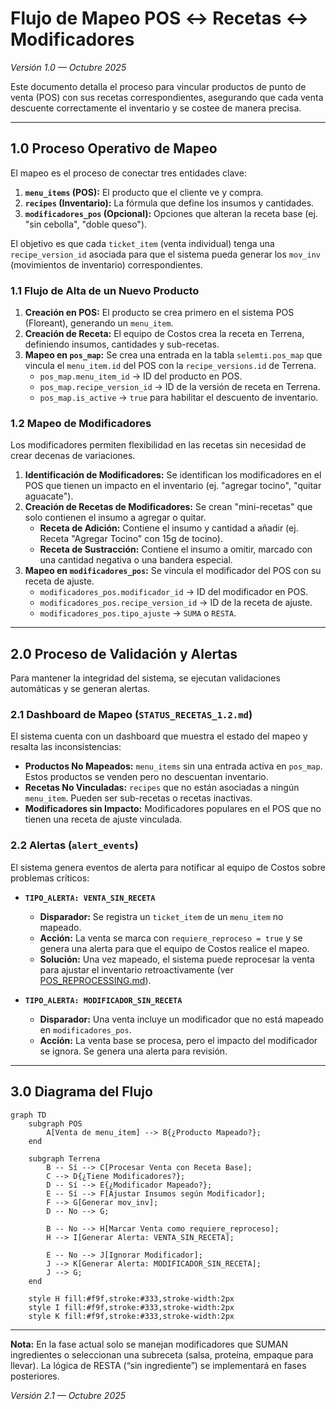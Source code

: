 # Flujo de Mapeo POS ↔ Recetas ↔ Modificadores

*Versión 1.0 — Octubre 2025*

Este documento detalla el proceso para vincular productos de punto de venta (POS) con sus recetas correspondientes, asegurando que cada venta descuente correctamente el inventario y se costee de manera precisa.

---

## 1.0 Proceso Operativo de Mapeo

El mapeo es el proceso de conectar tres entidades clave:
1.  **`menu_items` (POS):** El producto que el cliente ve y compra.
2.  **`recipes` (Inventario):** La fórmula que define los insumos y cantidades.
3.  **`modificadores_pos` (Opcional):** Opciones que alteran la receta base (ej. "sin cebolla", "doble queso").

El objetivo es que cada `ticket_item` (venta individual) tenga una `recipe_version_id` asociada para que el sistema pueda generar los `mov_inv` (movimientos de inventario) correspondientes.

### 1.1 Flujo de Alta de un Nuevo Producto

1.  **Creación en POS:** El producto se crea primero en el sistema POS (Floreant), generando un `menu_item`.
2.  **Creación de Receta:** El equipo de Costos crea la receta en Terrena, definiendo insumos, cantidades y sub-recetas.
3.  **Mapeo en `pos_map`:** Se crea una entrada en la tabla `selemti.pos_map` que vincula el `menu_item.id` del POS con la `recipe_versions.id` de Terrena.
    -   `pos_map.menu_item_id` → ID del producto en POS.
    -   `pos_map.recipe_version_id` → ID de la versión de receta en Terrena.
    -   `pos_map.is_active` → `true` para habilitar el descuento de inventario.

### 1.2 Mapeo de Modificadores

Los modificadores permiten flexibilidad en las recetas sin necesidad de crear decenas de variaciones.

1.  **Identificación de Modificadores:** Se identifican los modificadores en el POS que tienen un impacto en el inventario (ej. "agregar tocino", "quitar aguacate").
2.  **Creación de Recetas de Modificadores:** Se crean "mini-recetas" que solo contienen el insumo a agregar o quitar.
    -   **Receta de Adición:** Contiene el insumo y cantidad a añadir (ej. Receta "Agregar Tocino" con 15g de tocino).
    -   **Receta de Sustracción:** Contiene el insumo a omitir, marcado con una cantidad negativa o una bandera especial.
3.  **Mapeo en `modificadores_pos`:** Se vincula el modificador del POS con su receta de ajuste.
    -   `modificadores_pos.modificador_id` → ID del modificador en POS.
    -   `modificadores_pos.recipe_version_id` → ID de la receta de ajuste.
    -   `modificadores_pos.tipo_ajuste` → `SUMA` o `RESTA`.

---

## 2.0 Proceso de Validación y Alertas

Para mantener la integridad del sistema, se ejecutan validaciones automáticas y se generan alertas.

### 2.1 Dashboard de Mapeo (`STATUS_RECETAS_1.2.md`)

El sistema cuenta con un dashboard que muestra el estado del mapeo y resalta las inconsistencias:

-   **Productos No Mapeados:** `menu_items` sin una entrada activa en `pos_map`. Estos productos se venden pero no descuentan inventario.
-   **Recetas No Vinculadas:** `recipes` que no están asociadas a ningún `menu_item`. Pueden ser sub-recetas o recetas inactivas.
-   **Modificadores sin Impacto:** Modificadores populares en el POS que no tienen una receta de ajuste vinculada.

### 2.2 Alertas (`alert_events`)

El sistema genera eventos de alerta para notificar al equipo de Costos sobre problemas críticos:

-   **`TIPO_ALERTA: VENTA_SIN_RECETA`**
    -   **Disparador:** Se registra un `ticket_item` de un `menu_item` no mapeado.
    -   **Acción:** La venta se marca con `requiere_reproceso = true` y se genera una alerta para que el equipo de Costos realice el mapeo.
    -   **Solución:** Una vez mapeado, el sistema puede reprocesar la venta para ajustar el inventario retroactivamente (ver [POS_REPROCESSING.md](POS_REPROCESSING.md)).

-   **`TIPO_ALERTA: MODIFICADOR_SIN_RECETA`**
    -   **Disparador:** Una venta incluye un modificador que no está mapeado en `modificadores_pos`.
    -   **Acción:** La venta base se procesa, pero el impacto del modificador se ignora. Se genera una alerta para revisión.

---

## 3.0 Diagrama del Flujo

```mermaid
graph TD
    subgraph POS
        A[Venta de menu_item] --> B{¿Producto Mapeado?};
    end

    subgraph Terrena
        B -- Sí --> C[Procesar Venta con Receta Base];
        C --> D{¿Tiene Modificadores?};
        D -- Sí --> E{¿Modificador Mapeado?};
        E -- Sí --> F[Ajustar Insumos según Modificador];
        F --> G[Generar mov_inv];
        D -- No --> G;

        B -- No --> H[Marcar Venta como requiere_reproceso];
        H --> I[Generar Alerta: VENTA_SIN_RECETA];

        E -- No --> J[Ignorar Modificador];
        J --> K[Generar Alerta: MODIFICADOR_SIN_RECETA];
        J --> G;
    end

    style H fill:#f9f,stroke:#333,stroke-width:2px
    style I fill:#f9f,stroke:#333,stroke-width:2px
    style K fill:#f9f,stroke:#333,stroke-width:2px
```

---

**Nota:** En la fase actual solo se manejan modificadores que SUMAN ingredientes o seleccionan una subreceta (salsa, proteína, empaque para llevar). La lógica de RESTA (“sin ingrediente”) se implementará en fases posteriores.

*Versión 2.1 — Octubre 2025*